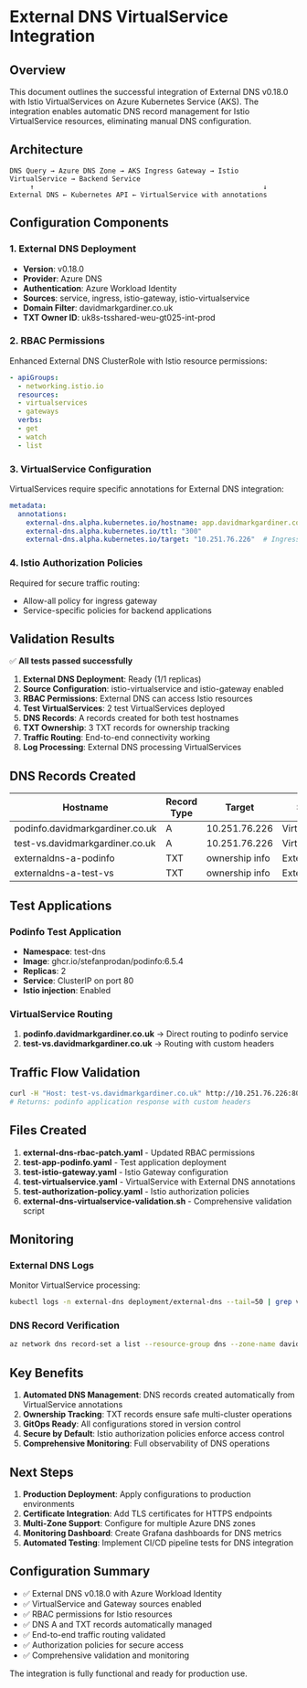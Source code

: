 # External DNS VirtualService Integration

## Overview

This document outlines the successful integration of External DNS v0.18.0 with Istio VirtualServices on Azure Kubernetes Service (AKS). The integration enables automatic DNS record management for Istio VirtualService resources, eliminating manual DNS configuration.

## Architecture

```
DNS Query → Azure DNS Zone → AKS Ingress Gateway → Istio VirtualService → Backend Service
     ↑                                                        ↓
External DNS ← Kubernetes API ← VirtualService with annotations
```

## Configuration Components

### 1. External DNS Deployment
- **Version**: v0.18.0
- **Provider**: Azure DNS
- **Authentication**: Azure Workload Identity
- **Sources**: service, ingress, istio-gateway, istio-virtualservice
- **Domain Filter**: davidmarkgardiner.co.uk
- **TXT Owner ID**: uk8s-tsshared-weu-gt025-int-prod

### 2. RBAC Permissions
Enhanced External DNS ClusterRole with Istio resource permissions:
```yaml
- apiGroups:
  - networking.istio.io
  resources:
  - virtualservices
  - gateways
  verbs:
  - get
  - watch
  - list
```

### 3. VirtualService Configuration
VirtualServices require specific annotations for External DNS integration:
```yaml
metadata:
  annotations:
    external-dns.alpha.kubernetes.io/hostname: app.davidmarkgardiner.co.uk
    external-dns.alpha.kubernetes.io/ttl: "300"
    external-dns.alpha.kubernetes.io/target: "10.251.76.226"  # Ingress gateway IP
```

### 4. Istio Authorization Policies
Required for secure traffic routing:
- Allow-all policy for ingress gateway
- Service-specific policies for backend applications

## Validation Results

✅ **All tests passed successfully**

1. **External DNS Deployment**: Ready (1/1 replicas)
2. **Source Configuration**: istio-virtualservice and istio-gateway enabled
3. **RBAC Permissions**: External DNS can access Istio resources
4. **Test VirtualServices**: 2 test VirtualServices deployed
5. **DNS Records**: A records created for both test hostnames
6. **TXT Ownership**: 3 TXT records for ownership tracking
7. **Traffic Routing**: End-to-end connectivity working
8. **Log Processing**: External DNS processing VirtualServices

## DNS Records Created

| Hostname | Record Type | Target | Source |
|----------|------------|--------|---------|
| podinfo.davidmarkgardiner.co.uk | A | 10.251.76.226 | VirtualService |
| test-vs.davidmarkgardiner.co.uk | A | 10.251.76.226 | VirtualService |
| externaldns-a-podinfo | TXT | ownership info | External DNS |
| externaldns-a-test-vs | TXT | ownership info | External DNS |

## Test Applications

### Podinfo Test Application
- **Namespace**: test-dns
- **Image**: ghcr.io/stefanprodan/podinfo:6.5.4
- **Replicas**: 2
- **Service**: ClusterIP on port 80
- **Istio injection**: Enabled

### VirtualService Routing
1. **podinfo.davidmarkgardiner.co.uk** → Direct routing to podinfo service
2. **test-vs.davidmarkgardiner.co.uk** → Routing with custom headers

## Traffic Flow Validation

```bash
curl -H "Host: test-vs.davidmarkgardiner.co.uk" http://10.251.76.226:80/
# Returns: podinfo application response with custom headers
```

## Files Created

1. **external-dns-rbac-patch.yaml** - Updated RBAC permissions
2. **test-app-podinfo.yaml** - Test application deployment
3. **test-istio-gateway.yaml** - Istio Gateway configuration
4. **test-virtualservice.yaml** - VirtualService with External DNS annotations
5. **test-authorization-policy.yaml** - Istio authorization policies
6. **external-dns-virtualservice-validation.sh** - Comprehensive validation script

## Monitoring

### External DNS Logs
Monitor VirtualService processing:
```bash
kubectl logs -n external-dns deployment/external-dns --tail=50 | grep virtualservice
```

### DNS Record Verification
```bash
az network dns record-set a list --resource-group dns --zone-name davidmarkgardiner.co.uk
```

## Key Benefits

1. **Automated DNS Management**: DNS records created automatically from VirtualService annotations
2. **Ownership Tracking**: TXT records ensure safe multi-cluster operations
3. **GitOps Ready**: All configurations stored in version control
4. **Secure by Default**: Istio authorization policies enforce access control
5. **Comprehensive Monitoring**: Full observability of DNS operations

## Next Steps

1. **Production Deployment**: Apply configurations to production environments
2. **Certificate Integration**: Add TLS certificates for HTTPS endpoints
3. **Multi-Zone Support**: Configure for multiple Azure DNS zones
4. **Monitoring Dashboard**: Create Grafana dashboards for DNS metrics
5. **Automated Testing**: Implement CI/CD pipeline tests for DNS integration

## Configuration Summary

- ✅ External DNS v0.18.0 with Azure Workload Identity
- ✅ VirtualService and Gateway sources enabled
- ✅ RBAC permissions for Istio resources
- ✅ DNS A and TXT records automatically managed
- ✅ End-to-end traffic routing validated
- ✅ Authorization policies for secure access
- ✅ Comprehensive validation and monitoring

The integration is fully functional and ready for production use.